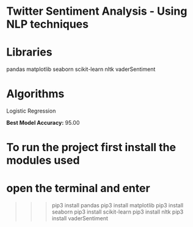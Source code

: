 # Twitter Sentiment Analysis - Using NLP techniques

# Libraries
pandas
matplotlib
seaborn
scikit-learn
nltk
vaderSentiment

# Algorithms
Logistic Regression
  
**Best Model Accuracy:** 95.00

# To run the project first install the modules used
# open the terminal and enter 
>>> pip3 install pandas
>>> pip3 install matplotlib
>>> pip3 install seaborn
>>> pip3 install scikit-learn
>>> pip3 install nltk
>>> pip3 install vaderSentiment